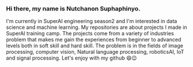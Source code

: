 ### Hi there, my name is Nutchanon Suphaphinyo.
  I'm currently in SuperAI engineering season2 and I'm interested in data science and machine learning. My repositories are about projects I made in SuperAI training camp. The projects come from a variety of industries problem that makes me gain the experiences from beginner to advanced levels 
both in soft skill and hard skill. The problem is in the fields of image processing, computer vision, Natural language processing, roboticsAI, IoT and signal processing. Let's enjoy with my github 😄😉
<!--
**NutchanonS/NutchanonS** is a ✨ _special_ ✨ repository because its `README.md` (this file) appears on your GitHub profile.

Here are some ideas to get you started:

- 🔭 I’m currently working on ...
- 🌱 I’m currently learning ...
- 👯 I’m looking to collaborate on ...
- 🤔 I’m looking for help with ...
- 💬 Ask me about ...
- 📫 How to reach me: ...
- 😄 Pronouns: ...
- ⚡ Fun fact: ...
-->
